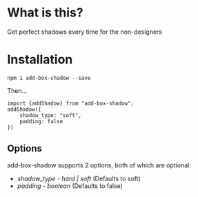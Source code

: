 # What is this?

Get perfect shadows every time for the non-designers

# Installation

`npm i add-box-shadow --save`

Then...

```
import {addShadow} from "add-box-shadow";
addShadow({
    shadow_type: "soft",
    padding: false
})
```

## Options

add-box-shadow supports 2 options, both of which are optional:

* *shadow_type* - _hard | soft_ (Defaults to soft)
* *padding* - _boolean_ (Defaults to false)